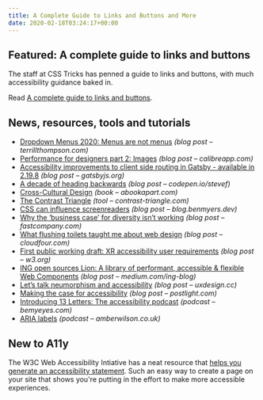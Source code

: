 ```yaml
---
title: A Complete Guide to Links and Buttons and More
date: 2020-02-18T03:24:17+00:00
---
```


## Featured: A complete guide to links and buttons

The staff at CSS Tricks has penned a guide to links and buttons, with much accessibility guidance baked in.

Read [A complete guide to links and buttons](https://css-tricks.com/a-complete-guide-to-links-and-buttons/).

## News, resources, tools and tutorials

- [Dropdown Menus 2020: Menus are not menus](http://terrillthompson.com/1226) *(blog post – terrillthompson.com)*
- [Performance for designers part 2: Images](https://calibreapp.com/blog/performance-for-designers-images) *(blog post – calibreapp.com)*
- [Accessibility improvements to client side routing in Gatsby - available in 2.19.8](https://www.gatsbyjs.org/blog/2020-02-10-accessible-client-side-routing-improvements/) *(blog post – gatsbyjs.org)*
- [A decade of heading backwards](https://codepen.io/stevef/post/a-decade-of-heading-backwards) *(blog post – codepen.io/stevef)*
- [Cross-Cultural Design](https://abookapart.com/products/cross-cultural-design) *(book – abookapart.com)*
- [The Contrast Triangle](https://contrast-triangle.com/) *(tool – contrast-triangle.com)*
- [CSS can influence screenreaders](https://blog.benmyers.dev/css-can-influence-screenreaders/) *(blog post – blog.benmyers.dev)*
- [Why the ‘business case’ for diversity isn’t working](https://www.fastcompany.com/90462867/why-the-business-case-for-diversity-isnt-working) *(blog post – fastcompany.com)*
- [What flushing toilets taught me about web design](https://cloudfour.com/thinks/what-flushing-toilets-taught-me-about-web-design/) *(blog post – cloudfour.com)*
- [First public working draft: XR accessibility user requirements](https://www.w3.org/blog/news/archives/8320) *(blog post – w3.org)*
- [ING open sources Lion: A library of performant, accessible & flexible Web Components](https://medium.com/ing-blog/ing-open-sources-lion-a-library-for-performant-accessible-flexible-web-components-22ad165b1d3d) *(blog post – medium.com/ing-blog)*
- [Let’s talk neumorphism and accessibility](https://uxdesign.cc/lets-talk-neumorphism-and-accessibility-44a48a6ace72) *(blog post – uxdesign.cc)*
- [Making the case for accessibility](https://postlight.com/trackchanges/making-the-case-for-accessibility) *(blog post – postlight.com)*
- [Introducing 13 Letters: The accessibility podcast](https://www.bemyeyes.com/podcasts/introducing-13-letters-the-accessibility-podcast) *(podcast – bemyeyes.com)*
- [ARIA labels](https://amberwilson.co.uk/blog/aria-labels/) *(podcast – amberwilson.co.uk)*

## New to A11y

The W3C Web Accessibility Intiative has a neat resource that [helps you generate an accessibility statement](https://www.w3.org/WAI/planning/statements/generator/#create). Such an easy way to create a page on your site that shows you're putting in the effort to make more accessible experiences.
